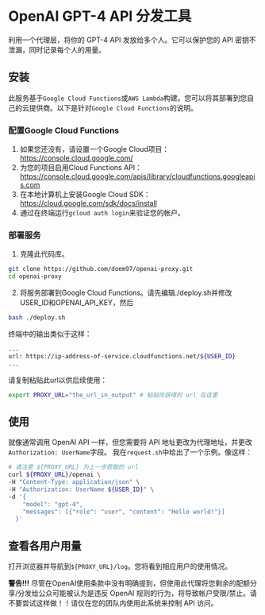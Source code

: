 # OpenAI GPT-4 API 分发工具

利用一个代理层，将你的 GPT-4 API 发放给多个人。它可以保护您的 API 密钥不泄漏，同时记录每个人的用量。

## 安装

此服务基于`Google Cloud Functions`或`AWS Lambda`构建。您可以将其部署到您自己的云提供商。以下是针对`Google Cloud Functions`的说明。

### 配置Google Cloud Functions

1. 如果您还没有，请设置一个Google Cloud项目：https://console.cloud.google.com/
2. 为您的项目启用Cloud Functions API：https://console.cloud.google.com/apis/library/cloudfunctions.googleapis.com
3. 在本地计算机上安装Google Cloud SDK：https://cloud.google.com/sdk/docs/install
4. 通过在终端运行`gcloud auth login`来验证您的帐户。

### 部署服务

1. 克隆此代码库。
```bash
git clone https://github.com/doem97/openai-proxy.git
cd openai-proxy
```

2. 将服务部署到Google Cloud Functions。请先编辑./deploy.sh并修改USER_ID和OPENAI_API_KEY，然后
```bash
bash ./deploy.sh
```
终端中的输出类似于这样：
```bash
...
url: https://ip-address-of-service.cloudfunctions.net/${USER_ID}
...
```
请复制粘贴此url以供后续使用：
```bash
export PROXY_URL="the_url_in_output" # 粘贴你获得的 url 在这里
```

## 使用
就像通常调用 OpenAI API 一样，但您需要将 API 地址更改为代理地址，并更改`Authorization: UserName`字段。
我在`request.sh`中给出了一个示例。像这样：
```bash
# 请注意 ${PROXY_URL} 为上一步获取的 url
curl ${PROXY_URL}/openai \
-H "Content-Type: application/json" \
-H "Authorization: UserName ${USER_ID}" \
-d '{
    "model": "gpt-4",
    "messages": [{"role": "user", "content": "Hello world!"}]
  }'
```
## 查看各用户用量
打开浏览器并导航到`${PROXY_URL}/log`。您将看到相应用户的使用情况。

**警告!!!** 尽管在OpenAI使用条款中没有明确提到，但使用此代理将您剩余的配额分享/分发给公众可能被认为是违反 OpenAI 规则的行为，将导致帐户受限/禁止。请不要尝试这样做！！请仅在您的团队内使用此系统来控制 API 访问。
